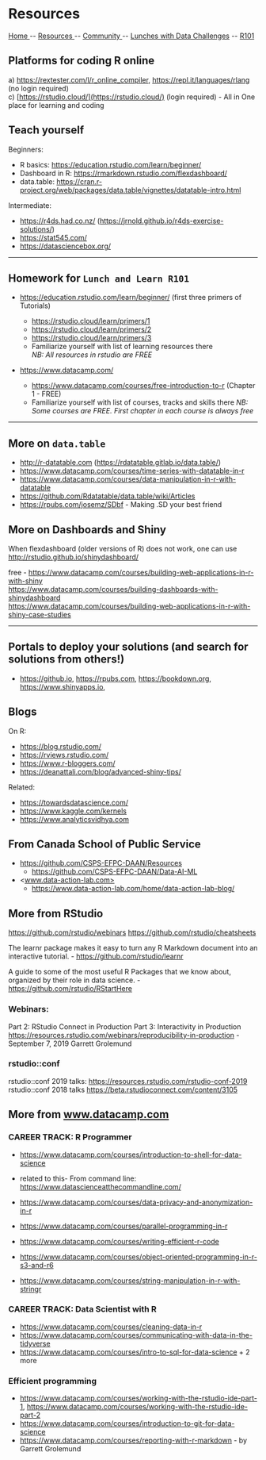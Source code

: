 
# Resources


[ Home ](https://IVI-M.github.io/R-Ottawa/) --  [ Resources ](resources.md) -- [ Community ](community.md) -- [Lunches with Data Challenges](meetups.md) -- [ R101 ](101.md)

## Platforms for coding R online 

a) <https://rextester.com/l/r_online_compiler>,  <https://repl.it/languages/rlang>    (no login required)     
c) [https://rstudio.cloud/](https://rstudio.cloud/) (login required) - All in One place for learning and coding   

## Teach yourself

Beginners:
- R basics: <https://education.rstudio.com/learn/beginner/>
- Dashboard in R: <https://rmarkdown.rstudio.com/flexdashboard/>
- data.table: <https://cran.r-project.org/web/packages/data.table/vignettes/datatable-intro.html>

Intermediate:
- <https://r4ds.had.co.nz/>  (<https://jrnold.github.io/r4ds-exercise-solutions/>)
- <https://stat545.com/>
- <https://datasciencebox.org/>

---

## Homework for `Lunch and Learn R101`

- <https://education.rstudio.com/learn/beginner/> (first three primers of Tutorials)
  - <https://rstudio.cloud/learn/primers/1>
  - <https://rstudio.cloud/learn/primers/2>
  - <https://rstudio.cloud/learn/primers/3>
  - Familiarize yourself with list of  learning resources there    
*NB: All resources in rstudio are FREE*
  
- <https://www.datacamp.com/>
  - <https://www.datacamp.com/courses/free-introduction-to-r> (Chapter 1 - FREE)
  - Familiarize yourself with list of courses, tracks and skills there 
*NB: Some courses are FREE. First chapter in each course is always free*


--- 

## More on `data.table`

- <http://r-datatable.com> (<https://rdatatable.gitlab.io/data.table/>)
- <https://www.datacamp.com/courses/time-series-with-datatable-in-r>
- <https://www.datacamp.com/courses/data-manipulation-in-r-with-datatable>  
- <https://github.com/Rdatatable/data.table/wiki/Articles>
- <https://rpubs.com/josemz/SDbf> - Making .SD your best friend


## More on Dashboards and Shiny

When flexdashboard (older versions of R) does not work, one can use <http://rstudio.github.io/shinydashboard/>  

free - <https://www.datacamp.com/courses/building-web-applications-in-r-with-shiny>  
<https://www.datacamp.com/courses/building-dashboards-with-shinydashboard>       
<https://www.datacamp.com/courses/building-web-applications-in-r-with-shiny-case-studies>   


---

## Portals to deploy your solutions (and search for solutions from others!)
  - <https://github.io>, <https://rpubs.com>, <https://bookdown.org>, <https://www.shinyapps.io>, 

## Blogs

On R:
- <https://blog.rstudio.com/>   
- <https://rviews.rstudio.com/>   
- <https://www.r-bloggers.com/>    
- <https://deanattali.com/blog/advanced-shiny-tips/>   

Related:
- <https://towardsdatascience.com/>    
- <https://www.kaggle.com/kernels>   
- <https://www.analyticsvidhya.com>
    
## From Canada School of Public Service

- <https://github.com/CSPS-EFPC-DAAN/Resources>
  - <https://github.com/CSPS-EFPC-DAAN/Data-AI-ML>
- <www.data-action-lab.com>
   - <https://www.data-action-lab.com/home/data-action-lab-blog/>
   
##  More from RStudio

<https://github.com/rstudio/webinars>
<https://github.com/rstudio/cheatsheets>

The learnr package makes it easy to turn any R Markdown document into an interactive tutorial. -
<https://github.com/rstudio/learnr>

A guide to some of the most useful R Packages that we know about, organized by their role in data science. -
<https://github.com/rstudio/RStartHere>


### Webinars:

Part 2: RStudio Connect in Production 
Part 3: Interactivity in Production
<https://resources.rstudio.com/webinars/reproducibility-in-production> - September 7, 2019 Garrett Grolemund



### rstudio::conf

rstudio::conf 2019 talks: <https://resources.rstudio.com/rstudio-conf-2019>
rstudio::conf 2018 talks <https://beta.rstudioconnect.com/content/3105>


## More from www.datacamp.com 

### CAREER TRACK: R Programmer

- <https://www.datacamp.com/courses/introduction-to-shell-for-data-science>
- related to this- From command line: <https://www.datascienceatthecommandline.com/>

- <https://www.datacamp.com/courses/data-privacy-and-anonymization-in-r>
- <https://www.datacamp.com/courses/parallel-programming-in-r>


- <https://www.datacamp.com/courses/writing-efficient-r-code>
- <https://www.datacamp.com/courses/object-oriented-programming-in-r-s3-and-r6>
- <https://www.datacamp.com/courses/string-manipulation-in-r-with-stringr>

### CAREER TRACK: Data Scientist with R

- <https://www.datacamp.com/courses/cleaning-data-in-r>
- <https://www.datacamp.com/courses/communicating-with-data-in-the-tidyverse> 
- <https://www.datacamp.com/courses/intro-to-sql-for-data-science> + 2 more
 
  

### Efficient programming

- <https://www.datacamp.com/courses/working-with-the-rstudio-ide-part-1>, <https://www.datacamp.com/courses/working-with-the-rstudio-ide-part-2>
- <https://www.datacamp.com/courses/introduction-to-git-for-data-science>
- <https://www.datacamp.com/courses/reporting-with-r-markdown> - by Garrett Grolemund 
